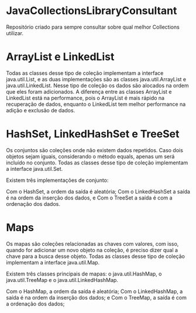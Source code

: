 # JavaCollectionsLibraryConsultant
Repositório criado para sempre consultar sobre qual melhor Collections utilizar.

# ArrayList e LinkedList
Todas as classes desse tipo de coleção implementam a interface java.util.List, e as duas implementações são as classes java.util.ArrayList e java.util.LinkedList. 
Nesse tipo de coleção os dados são alocados na ordem que eles foram adicionados.
A diferença entre as classes ArrayList e LinkedList está na performance, pois o ArrayList é mais rápido na recuperação de dados, enquanto o LinkedList tem melhor performance na adição e exclusão de dados.

# HashSet, LinkedHashSet e TreeSet

Os conjuntos são coleções onde não existem dados repetidos. Caso dois objetos sejam iguais, considerando o método equals, apenas um será incluído no conjunto. 
Todas as classes desse tipo de coleção implementam a interface java.util.Set. 

Existem três implementações de conjunto:

Com o HashSet, a ordem da saída é aleatória;
Com o LinkedHashSet a saída é na ordem da inserção dos dados, e
Com o TreeSet a saída é com a ordenação dos dados.

# Maps

Os mapas são coleções relacionadas as chaves com valores, com isso, quando for adicionar um novo objeto na coleção, é preciso dizer qual a chave para a busca desse objeto. 
Todas as classes desse tipo de coleção implementam a interface java.util.Map.

Existem três classes principais de mapas: o java.util.HashMap, o java.util.TreeMap e o java.util.LinkedHashMap.

Com o HashMap, a ordem da saída é aleatória;
Com o LinkedHashMap, a saída é na ordem da inserção dos dados; e
Com o TreeMap, a saída é com a ordenação dos dados;


